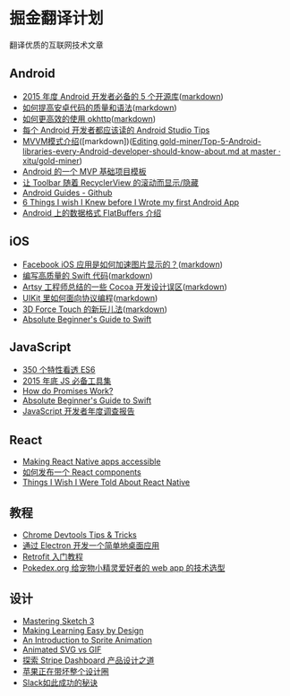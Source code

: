 # 掘金翻译计划

翻译优质的互联网技术文章

## Android

* [2015 年度 Android 开发者必备的 5 个开源库](http://gold.xitu.io/entry/5649b8d160b2ed36204eabad)([markdown](https://github.com/xitu/gold-miner/blob/master/TODO/Top-5-Android-libraries-every-Android-developer-should-know-about.md))
* [如何提高安卓代码的质量和语法](http://gold.xitu.io/entry/561104a260b2b52c9ce40ea0)([markdown](https://github.com/xitu/gold-miner/blob/master/TODO/how-to-improve-quality-and-syntax-of-your-android-code.md))
* [如何更高效的使用 okhttp](http://gold.xitu.io/entry/5665ac0f60b202595a710eb6)([markdown](https://github.com/xitu/gold-miner/blob/master/TODO/effective-okhttp.md))
* [每个 Android 开发者都应该读的 Android Studio Tips](http://gold.xitu.io/entry/5664efa500b0ec3f657bae1d)
* [MVVM模式介绍](http://gold.xitu.io/entry/560933ce60b227b771931f90)([markdown])([Editing gold-miner/Top-5-Android-libraries-every-Android-developer-should-know-about.md at master · xitu/gold-miner](https://github.com/xitu/gold-miner/edit/master/TODO/Top-5-Android-libraries-every-Android-developer-should-know-about.md))
* [Android 的一个 MVP 基础项目模板](http://gold.xitu.io/entry/5630f9c600b0ee7f0bb48c25)
* [让 Toolbar 随着 RecyclerView 的滚动而显示/隐藏](http://gold.xitu.io/entry/56320b3400b05c9d2b0f7f6f)
* [Android Guides - Github](http://gold.xitu.io/entry/5584f8e9e4b09e372efeca9a)
* [6 Things I wish I Knew before I Wrote my first Android App](http://gold.xitu.io/entry/55a38698e4b0ed48f0bfc1ef)
* [Android 上的数据格式 FlatBuffers 介绍](http://gold.xitu.io/entry/55dd1e3b60b27e6cd500d266)

## iOS

* [Facebook iOS 应用是如何加速图片显示的？](http://gold.xitu.io/entry/55d182c460b2b750998476c4)([markdown](https://github.com/xitu/gold-miner/blob/master/TODO/faster-photos-in-facebook-for-ios.md))
* [编写高质量的 Swift 代码](http://gold.xitu.io/entry/5661031d00b0c0607132b6da)([markdown](https://github.com/xitu/gold-miner/blob/master/TODO/OptimizationTips.rst))
* [Artsy 工程师总结的一些 Cocoa 开发设计误区](http://gold.xitu.io/entry/55fb191f60b20bbff6370fc5)([markdown](https://github.com/xitu/gold-miner/blob/master/TODO/Cocoa-Architecture-Dropped-Design-Patterns.md))
* [UIKit 里如何面向协议编程](http://gold.xitu.io/entry/5611522e60b2b52c9cead330)([markdown](https://github.com/xitu/gold-miner/blob/master/TODO/ios-9-tutorial-series-protocol-oriented-programming-with-uikit.md))
* [3D Force Touch 的新玩儿法](http://gold.xitu.io/entry/562d9cd660b2c1e233c9106b)([markdown](https://github.com/xitu/gold-miner/blob/master/TODO/3d-force-touch-beyond-peek-pop.md))
* [Absolute Beginner's Guide to Swift](http://gold.xitu.io/entry/5662e08960b204d55d49b95a)

## JavaScript

* [350 个特性看透 ES6](http://gold.xitu.io/entry/5622740a60b27457e870342e)
* [2015 年底 JS 必备工具集](http://gold.xitu.io/entry/566d34d760b202590bde4c88)
* [How do Promises Work?](http://gold.xitu.io/entry/5665281460b21eab5d5c41fa)
* [Absolute Beginner's Guide to Swift](http://gold.xitu.io/entry/5662e08960b204d55d49b95a)
* [JavaScript 开发者年度调查报告](http://gold.xitu.io/entry/566d29cf60b2e416628e6ff0)

## React

* [Making React Native apps accessible](http://gold.xitu.io/entry/566b01a800b0d1dbc721e56b)
* [如何发布一个 React components](http://gold.xitu.io/entry/566951db60b25a8c2e23daaa)
* [Things I Wish I Were Told About React Native](http://gold.xitu.io/entry/563d9b9960b2c82f2b9da18d)
 
## 教程

* [Chrome Devtools Tips & Tricks](http://gold.xitu.io/entry/5625ae6e60b2d1400143a89b)
* [通过 Electron 开发一个简单地桌面应用](http://gold.xitu.io/entry/56722bd300b01b78b5395115)
* [Retrofit 入门教程](http://gold.xitu.io/entry/5652610c00b0bf37326a7be1)
* [Pokedex.org 给宠物小精灵爱好者的 web app 的技术选型](http://gold.xitu.io/entry/56630cf260b259ca649136e6)

## 设计

* [Mastering Sketch 3](http://gold.xitu.io/entry/5659daf9ddb299ad38f9e446)
* [Making Learning Easy by Design](http://gold.xitu.io/entry/5632212260b21ee8e6d49a5d)
* [An Introduction to Sprite Animation](http://gold.xitu.io/entry/561c78e760b22ed7aa58292f)
* [Animated SVG vs GIF](http://gold.xitu.io/entry/5655432d00b0bf379ee801dd)
* [探索 Stripe Dashboard 产品设计之道](http://gold.xitu.io/entry/56287ca460b20fc981076b8f)
* [苹果正在带坏整个设计圈](http://gold.xitu.io/entry/5649381200b0bf37d8439ba7)
* [Slack如此成功的秘诀](http://gold.xitu.io/entry/5645499900b07eb0181e63df)
